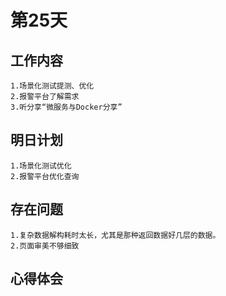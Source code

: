 # 第25天

## 工作内容

    1.场景化测试提测、优化
    2.报警平台了解需求
    3.听分享“微服务与Docker分享”

## 明日计划

    1.场景化测试优化
    2.报警平台优化查询

## 存在问题

    1.复杂数据解构耗时太长，尤其是那种返回数据好几层的数据。
    2.页面审美不够细致

## 心得体会
